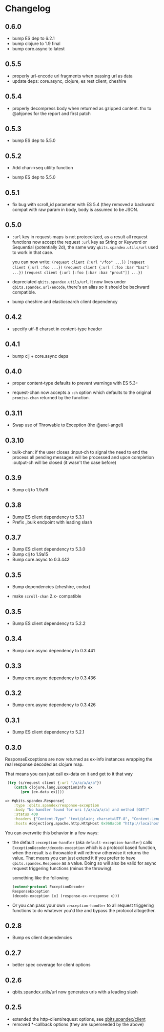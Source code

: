 # Changelog

## 0.6.0

* bump ES dep to 6.2.1
* bump clojure to 1.9 final
* bump core.async to latest

## 0.5.5

* properly url-encode url fragments when passing url as data
* update deps: core.async, clojure, es rest client, cheshire

## 0.5.4

* properly decompress body when returned as gzipped content. thx to
  @ahjones for the report and first patch

## 0.5.3

* bump ES dep to 5.5.0

## 0.5.2

* Add chan->seq utility function

* bump ES dep to 5.5.0

## 0.5.1

* fix bug with scroll_id parameter with ES 5.4 (they removed a
  backward compat with raw param in body, body is assumed to be JSON.

## 0.5.0

* `:url` key in request-maps is not protocolized, as a result all
  request functions now accept the request `:url` key as String or
  Keyword or Sequential (potentially 2d), the same way
  `qbits.spandex.utils/url` used to work in that case.

  you can now write:
  `(request client {:url "/foo" ...})`
  `(request client {:url :foo ...})`
  `(request client {:url [:foo :bar "baz"] ...})`
  `(request client {:url [:foo [:bar :baz "prout"]] ...})`

* depreciated `qbits.spandex.utils/url`. It now lives under
  `qbits.spandex.url/encode`, there's an alias so it should be
  backward compatible.

* bump cheshire and elasticsearch client dependency

## 0.4.2

* specify utf-8 charset in content-type header

## 0.4.1

* bump clj + core.async deps

## 0.4.0

* proper content-type defaults to prevent warnings with ES 5.3+

* request-chan now accepts a `:ch` option which defaults to the
  original `promise-chan` returned by the function.

## 0.3.11

* Swap use of Throwable to Exception (thx @axel-angel)

## 0.3.10

* bulk-chan: if the user closes :input-ch to signal the need to end
  the process all pending messages will be processed and upon
  completion :output-ch will be closed (it wasn't the case before)

## 0.3.9

* Bump clj to 1.9a16

## 0.3.8

* Bump ES client dependency to 5.3.1
* Prefix _bulk endpoint with leading slash

## 0.3.7

* Bump ES client dependency to 5.3.0
* Bump clj to 1.9a15
* Bump core.async to 0.3.442

## 0.3.5

* Bump dependencies (cheshire, codox)

* make `scroll-chan` 2.x- compatible

## 0.3.5

* Bump ES client dependency to 5.2.2

## 0.3.4

* Bump core.async dependency to 0.3.441

## 0.3.3

* Bump core.async dependency to 0.3.436

## 0.3.2

* Bump core.async dependency to 0.3.426

## 0.3.1

* Bump ES client dependency to 5.2.1

## 0.3.0

ResponseExceptions are now returned as ex-info instances wrapping the
real response decoded as clojure map.

That means you can just call ex-data on it and get to it that way

```clojure
 (try (s/request client {:url "/a/a/a/a/a"})
    (catch clojure.lang.ExceptionInfo ex
       (prn (ex-data ex))))

=> #qbits.spandex.Response{
    :type :qbits.spandex/response-exception
    :body "No handler found for uri [/a/a/a/a/a] and method [GET]"
    :status 400
    :headers {"Content-Type" "text/plain; charset=UTF-8", "Content-Length" "54"}
    :hosts #object[org.apache.http.HttpHost 0x968acb8 "http://localhost:9200"]}

```

You can overwrite this behavior in a few ways:

* the default `:exception-handler` (aka `default-exception-handler`)
  calls `ExceptionDecoder/decode-exception` which is a protocol based
  function, when the result is a throwable it will rethrow otherwise
  it returns the value. That means you can just extend it if you
  prefer to have `qbits.spandex.Response` as a value. Doing so will
  also be valid for async request triggering functions (minus the
  throwing).

  something like the following
  ```clojure
  (extend-protocol ExceptionDecoder
  ResponseException
  (decode-exception [x] (response-ex->response x)))
  ```

* Or you can pass your own `:exception-handler` to all request triggering
  functions to do whatever you'd like and bypass the protocol altogether.


## 0.2.8

* Bump es client dependencies

## 0.2.7

* better spec coverage for client options

## 0.2.6

* qbits.spandex.utils/url now generates urls with a leading slash

## 0.2.5

* extended the http-client/request options, see [qbits.spandex/client](https://mpenet.github.io/spandex/qbits.spandex.html#var-client)
* removed *-callback options (they are superseeded by the above)
